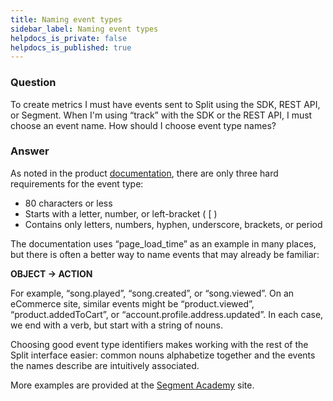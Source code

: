 ```yaml
---
title: Naming event types
sidebar_label: Naming event types
helpdocs_is_private: false
helpdocs_is_published: true
---
```


<p>
  <button hidden style={{borderRadius:'8px', border:'1px', fontFamily:'Courier New', fontWeight:'800', textAlign:'left'}}> help.split.io link: https://help.split.io/hc/en-us/articles/360023227391-Naming-event-types <br /> ✘ should this article go into monitoring FAQs? </button>
</p>

### Question

<p>
  To create metrics I must have events sent to Split using the SDK, REST API, or
  Segment. When I'm using “track” with the SDK or the REST API, I must choose an
  event name. How should I choose event type names?
</p>

### Answer

<p>
  As noted in the product
  <a href="https://docs.split.io/docs/track-events">documentation</a>, there are
  only three hard requirements for the event type:
</p>
<ul>
  <li>80 characters or less</li>
  <li>Starts with a letter, number, or left-bracket ( [ )</li>
  <li>
    Contains only letters, numbers, hyphen, underscore, brackets, or period
  </li>
</ul>
<p>
  The documentation uses “page_load_time” as an example in many places, but there
  is often a better way to name events that may already be familiar:
</p>
<p>
  <strong>OBJECT -&gt; ACTION</strong>
</p>
<p>
  For example, “song.played”, “song.created”, or “song.viewed”. On an eCommerce
  site, similar events might be “product.viewed”, “product.addedToCart”, or “account.profile.address.updated”.
  In each case, we end with a verb, but start with a string of nouns.
</p>
<p>
  Choosing good event type identifiers makes working with the rest of the Split
  interface easier: common nouns alphabetize together and the events the names
  describe are intuitively associated.
</p>
<p>
  More examples are provided at the
  <a href="https://segment.com/academy/collecting-data/naming-conventions-for-clean-data/">Segment Academy</a>
  site.
</p>
